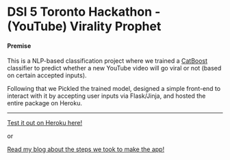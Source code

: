 # DSI 5 Toronto Hackathon - (YouTube) Virality Prophet 

#### Premise 

This is a NLP-based classification project where we trained a [CatBoost](https://catboost.ai/) classifier to predict whether a new YouTube video will go viral or not (based on certain accepted inputs).

Following that we Pickled the trained model, designed a simple front-end to interact with it by accepting user inputs via Flask/Jinja, and hosted the entire package on Heroku.

---

[Test it out on Heroku here!](virality-prophet.herokuapp.com/)

or

[Read my blog about the steps we took to make the app!](https://duryan00.github.io/blog/virality-prophet.html)



